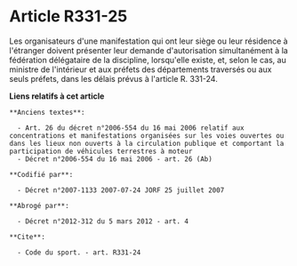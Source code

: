 # Article R331-25

Les organisateurs d'une manifestation qui ont leur siège ou leur résidence à l'étranger doivent présenter leur demande
d'autorisation simultanément à la fédération délégataire de la discipline, lorsqu'elle existe, et, selon le cas, au ministre
de l'intérieur et aux préfets des départements traversés ou aux seuls préfets, dans les délais prévus à l'article R. 331-24.

**Liens relatifs à cet article**

	**Anciens textes**:

	  - Art. 26 du décret n°2006-554 du 16 mai 2006 relatif aux concentrations et manifestations organisées sur les voies ouvertes ou dans les lieux non ouverts à la circulation publique et comportant la participation de véhicules terrestres à moteur
	  - Décret n°2006-554 du 16 mai 2006 - art. 26 (Ab)

	**Codifié par**:

	  - Décret n°2007-1133 2007-07-24 JORF 25 juillet 2007

	**Abrogé par**:

	  - Décret n°2012-312 du 5 mars 2012 - art. 4

	**Cite**:

	  - Code du sport. - art. R331-24
